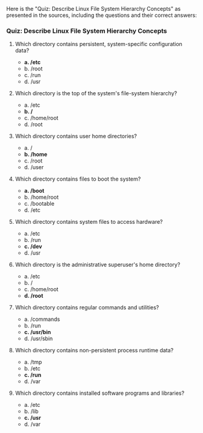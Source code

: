 Here is the "Quiz: Describe Linux File System Hierarchy Concepts" as presented in the sources, including the questions and their correct answers:

### Quiz: Describe Linux File System Hierarchy Concepts

1.  Which directory contains persistent, system-specific configuration data?
    *   **a. /etc**
    *   b. /root
    *   c. /run
    *   d. /usr

2.  Which directory is the top of the system's file-system hierarchy?
    *   a. /etc
    *   **b. /**
    *   c. /home/root
    *   d. /root

3.  Which directory contains user home directories?
    *   a. /
    *   **b. /home**
    *   c. /root
    *   d. /user

4.  Which directory contains files to boot the system?
    *   **a. /boot**
    *   b. /home/root
    *   c. /bootable
    *   d. /etc

5.  Which directory contains system files to access hardware?
    *   a. /etc
    *   b. /run
    *   **c. /dev**
    *   d. /usr

6.  Which directory is the administrative superuser's home directory?
    *   a. /etc
    *   b. /
    *   c. /home/root
    *   **d. /root**

7.  Which directory contains regular commands and utilities?
    *   a. /commands
    *   b. /run
    *   **c. /usr/bin**
    *   d. /usr/sbin

8.  Which directory contains non-persistent process runtime data?
    *   a. /tmp
    *   b. /etc
    *   **c. /run**
    *   d. /var

9.  Which directory contains installed software programs and libraries?
    *   a. /etc
    *   b. /lib
    *   **c. /usr**
    *   d. /var